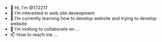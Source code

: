 - 👋 Hi, I’m @172217
- 👀 I’m interested in web site deveopment  
- 🌱 I’m currently learning how to develop website and trying to develop website
- 💞️ I’m looking to collaborate on ...
- 📫 How to reach me ...

<!---
172217/172217 is a ✨ special ✨ repository because its `README.md` (this file) appears on your GitHub profile.
You can click the Preview link to take a look at your changes.
--->
